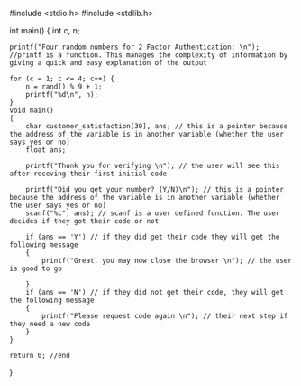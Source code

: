 #include <stdio.h>
#include <stdlib.h>

int main() {
    int c, n;

    printf("Four random numbers for 2 Factor Authentication: \n"); //printf is a function. This manages the complexity of information by giving a quick and easy explanation of the output

    for (c = 1; c <= 4; c++) {
        n = rand() % 9 + 1;
        printf("%d\n", n);
    }
    void main()
    {
        char customer_satisfaction[30], ans; // this is a pointer because the address of the variable is in another variable (whether the user says yes or no)
        float ans;

        printf("Thank you for verifying \n"); // the user will see this after receving their first initial code

        printf("Did you get your number? (Y/N)\n"); // this is a pointer because the address of the variable is in another variable (whether the user says yes or no)
        scanf("%c", ans); // scanf is a user defined function. The user decides if they got their code or not

        if (ans == 'Y') // if they did get their code they will get the following message
        {
            printf("Great, you may now close the browser \n"); // the user is good to go

        }
        if (ans == 'N') // if they did not get their code, they will get the following message
        {
            printf("Please request code again \n"); // their next step if they need a new code
        }
    }

    return 0; //end 
}
